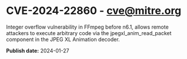 # CVE-2024-22860 - cve@mitre.org

Integer overflow vulnerability in FFmpeg before n6.1, allows remote attackers to execute arbitrary code via the jpegxl_anim_read_packet component in the JPEG XL Animation decoder.

**Publish date:** 2024-01-27
